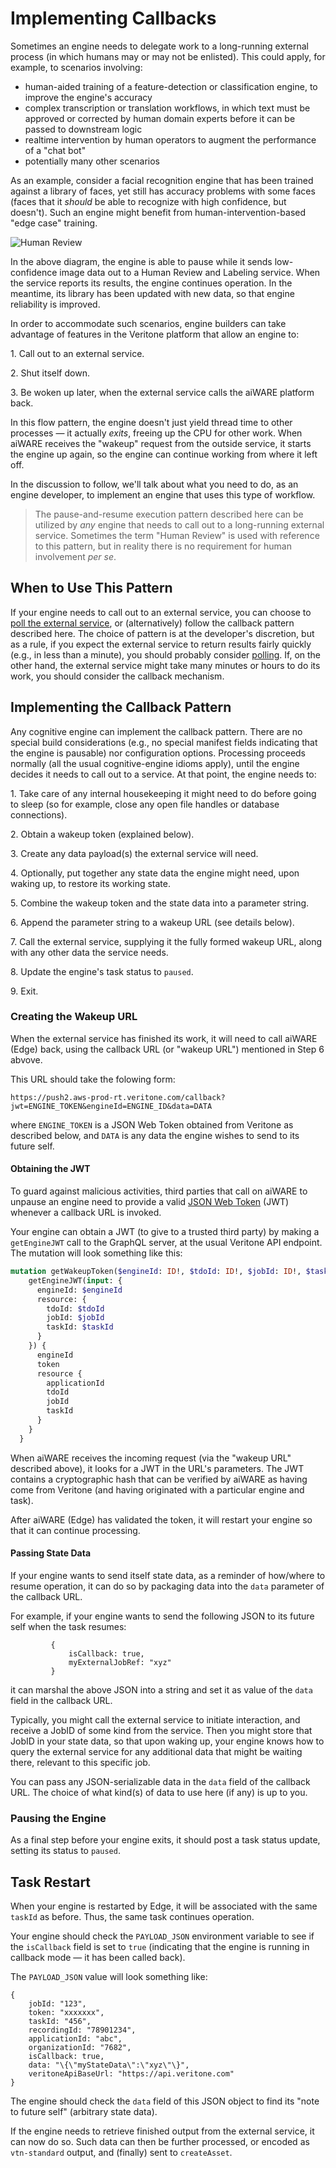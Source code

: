# Implementing Callbacks

Sometimes an engine needs to delegate work to a long-running external process (in which humans may or may not be enlisted).
This could apply, for example, to scenarios involving:

* human-aided training of a feature-detection or classification engine, to improve the engine's accuracy
* complex transcription or translation workflows,
in which text must be approved or corrected by human domain experts before it can be passed to downstream logic
* realtime intervention by human operators to augment the performance of a "chat bot"
* potentially many other scenarios

As an example, consider a facial recognition engine that has been trained against a library of faces,
yet still has accuracy problems with some faces (faces that it *should* be able to recognize with high confidence, but doesn't).
Such an engine might benefit from human-intervention-based "edge case" training.

![Human Review](HumanReview.png)

In the above diagram, the engine is able to pause while it sends low-confidence image data out to a Human Review and Labeling service.
When the service reports its results, the engine continues operation.
In the meantime, its library has been updated with new data, so that engine reliability is improved.

In order to accommodate such scenarios, engine builders can take advantage of features in the Veritone platform that allow an engine to:

1\. Call out to an external service.

2\. Shut itself down.

3\. Be woken up later, when the external service calls the aiWARE platform back.

In this flow pattern, the engine doesn't just yield thread time to other processes &mdash; it actually _exits_, freeing up the CPU for other work.
When aiWARE receives the "wakeup" request from the outside service, it starts the engine up again, so the engine can continue working from where it left off.

In the discussion to follow, we'll talk about what you need to do, as an engine developer, to implement an engine that uses this type of workflow.

> The pause-and-resume execution pattern described here can be utilized by _any_ engine that needs to call out to a long-running external service.
Sometimes the term "Human Review" is used with reference to this pattern,
but in reality there is no requirement for human involvement _per se_.

## When to Use This Pattern

If your engine needs to call out to an external service,
you can choose to [poll the external service](developer/engines/polling/), or (alternatively) follow the callback pattern described here.
The choice of pattern is at the developer's discretion, but as a rule,
if you expect the external service to return results fairly quickly (e.g., in less than a minute),
you should probably consider [polling](developer/engines/polling/). If, on the other hand, the external service might take many minutes or hours to do its work,
you should consider the callback mechanism.

## Implementing the Callback Pattern

Any cognitive engine can implement the callback pattern.
There are no special build considerations (e.g., no special manifest fields indicating that the engine is pausable) nor configuration options.
Processing proceeds normally (all the usual cognitive-engine idioms apply),
until the engine decides it needs to call out to a service.
At that point, the engine needs to:

1\. Take care of any internal housekeeping it might need to do before going to sleep (so for example, close any open file handles or database connections).

2\. Obtain a wakeup token (explained below).

3\. Create any data payload(s) the external service will need.

4\. Optionally, put together any state data the engine might need, upon waking up, to restore its working state.

5\. Combine the wakeup token and the state data into a parameter string.

6\. Append the parameter string to a wakeup URL (see details below).

7\. Call the external service, supplying it the fully formed wakeup URL, along with any other data the service needs.

8\. Update the engine's task status to `paused`.

9\. Exit.

### Creating the Wakeup URL

When the external service has finished its work, it will need to call aiWARE (Edge) back, using the callback URL (or "wakeup URL") mentioned in Step 6 abvove.

This URL should take the folowing form:

`https://push2.aws-prod-rt.veritone.com/callback?jwt=ENGINE_TOKEN&engineId=ENGINE_ID&data=DATA`

where `ENGINE_TOKEN` is a JSON Web Token obtained from Veritone as described below,
and `DATA` is any data the engine wishes to send to its future self.

#### Obtaining the JWT

To guard against malicious activities, third parties that call on aiWARE to unpause an engine need to provide a valid [JSON Web Token](https://tools.ietf.org/html/rfc7519) (JWT) whenever a callback URL is invoked.

Your engine can obtain a JWT (to give to a trusted third party) by making a `getEngineJWT` call to the GraphQL server, at the usual Veritone API endpoint.
The mutation will look something like this:

```graphql
mutation getWakeupToken($engineId: ID!, $tdoId: ID!, $jobId: ID!, $taskId: ID!) {
    getEngineJWT(input: {
      engineId: $engineId
      resource: {
        tdoId: $tdoId
        jobId: $jobId
        taskId: $taskId
      }
    }) {
      engineId
      token
      resource {
        applicationId
        tdoId
        jobId
        taskId
      }
    }
  }
```

When aiWARE receives the incoming request (via the "wakeup URL" described above), it looks for a JWT in the URL's parameters.
The JWT contains a cryptographic hash that can be verified by aiWARE as having come from Veritone (and having originated with a particular engine and task).

After aiWARE (Edge) has validated the token, it will restart your engine so that it can continue processing.

#### Passing State Data

If your engine wants to send itself state data, as a reminder of how/where to resume operation, it can do so by packaging data into the `data` parameter of the callback URL.

For example, if your engine wants to send the following JSON to its future self when the task resumes:

             {
                 isCallback: true,
                 myExternalJobRef: "xyz"
             }

it can marshal the above JSON into a string and set it as value of the `data` field in the callback URL.

Typically, you might call the external service to initiate interaction, and receive a JobID of some kind from the service.
Then you might store that JobID in your state data, so that upon waking up, your engine knows how to query the external service for any additional data that might be waiting there, relevant to this specific job.

You can pass any JSON-serializable data in the `data` field of the callback URL. The choice of what kind(s) of data to use here (if any) is up to you.

### Pausing the Engine

As a final step before your engine exits, it should post a task status update, setting its status to `paused`.

## Task Restart

When your engine is restarted by Edge, it will be associated with the same `taskId` as before.
Thus, the same task continues operation.

Your engine should check the `PAYLOAD_JSON` environment variable to see if the `isCallback` field is set to `true` (indicating that the engine is running in callback mode &mdash; it has been called back).

The `PAYLOAD_JSON` value will look something like:

```metadata json
{
    jobId: "123",
    token: "xxxxxxx",
    taskId: "456",
    recordingId: "78901234",
    applicationId: "abc",
    organizationId: "7682",
    isCallback: true,
    data: "\{\"myStateData\":\"xyz\"\}",
    veritoneApiBaseUrl: "https://api.veritone.com"
}
```

The engine should check the `data` field of this JSON object to find its "note to future self" (arbitrary state data).

If the engine needs to retrieve finished output from the external service, it can now do so.
Such data can then be further processed, or encoded as `vtn-standard` output, and (finally) sent to `createAsset`.
